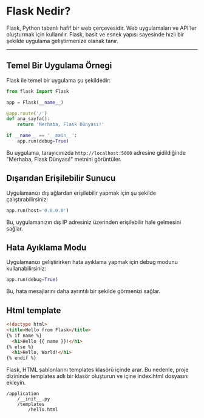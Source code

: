 # Flask Nedir?

Flask, Python tabanlı hafif bir web çerçevesidir. Web uygulamaları ve API'ler oluşturmak için kullanılır. Flask, basit ve esnek yapısı sayesinde hızlı bir şekilde uygulama geliştirmenize olanak tanır.

---

## Temel Bir Uygulama Örnegi

Flask ile temel bir uygulama şu şekildedir:

```python
from flask import Flask

app = Flask(__name__)

@app.route('/')
def ana_sayfa():
    return 'Merhaba, Flask Dünyası!'

if __name__ == '__main__':
    app.run(debug=True)
```

Bu uygulama, tarayıcınızda `http://localhost:5000` adresine gidildiğinde "Merhaba, Flask Dünyası!" metnini görüntüler.

## Dışarıdan Erişilebilir Sunucu
Uygulamanızı dış ağlardan erişilebilir yapmak için şu şekilde çalıştırabilirsiniz:
```python
app.run(host='0.0.0.0')
```
Bu, uygulamanızın dış IP adresiniz üzerinden erişilebilir hale gelmesini sağlar.

## Hata Ayıklama Modu
Uygulamanızı geliştirirken hata ayıklama yapmak için debug modunu kullanabilirsiniz:

```python
app.run(debug=True)
```
Bu, hata mesajlarını daha ayrıntılı bir şekilde görmenizi sağlar.

## Html template 

```html
<!doctype html>
<title>Hello from Flask</title>
{% if name %}
  <h1>Hello {{ name }}!</h1>
{% else %}
  <h1>Hello, World!</h1>
{% endif %}
```

Flask, HTML şablonlarını templates klasörü içinde arar. Bu nedenle, proje dizininde templates adlı bir klasör oluşturun ve içine index.html dosyasını ekleyin.

```file
/application
    /__init__.py
    /templates
        /hello.html

```




